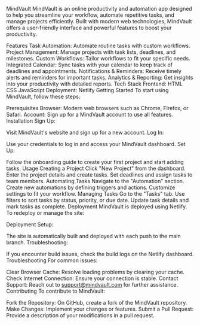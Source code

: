 MindVault
MindVault is an online productivity and automation app designed to help you streamline your workflow, automate repetitive tasks, and manage projects efficiently. Built with modern web technologies, MindVault offers a user-friendly interface and powerful features to boost your productivity.

Features
Task Automation: Automate routine tasks with custom workflows.
Project Management: Manage projects with task lists, deadlines, and milestones.
Custom Workflows: Tailor workflows to fit your specific needs.
Integrated Calendar: Sync tasks with your calendar to keep track of deadlines and appointments.
Notifications & Reminders: Receive timely alerts and reminders for important tasks.
Analytics & Reporting: Get insights into your productivity with detailed reports.
Tech Stack
Frontend:
HTML
CSS
JavaScript
Deployment:
Netlify
Getting Started
To start using MindVault, follow these steps:

Prerequisites
Browser: Modern web browsers such as Chrome, Firefox, or Safari.
Account: Sign up for a MindVault account to use all features.
Installation
Sign Up:

Visit MindVault's website and sign up for a new account.
Log In:

Use your credentials to log in and access your MindVault dashboard.
Set Up:

Follow the onboarding guide to create your first project and start adding tasks.
Usage
Creating a Project
Click "New Project" from the dashboard.
Enter the project details and create tasks.
Set deadlines and assign tasks to team members.
Automating Tasks
Navigate to the "Automation" section.
Create new automations by defining triggers and actions.
Customize settings to fit your workflow.
Managing Tasks
Go to the "Tasks" tab.
Use filters to sort tasks by status, priority, or due date.
Update task details and mark tasks as complete.
Deployment
MindVault is deployed using Netlify. To redeploy or manage the site:

Deployment Setup:

The site is automatically built and deployed with each push to the main branch.
Troubleshooting:

If you encounter build issues, check the build logs on the Netlify dashboard.
Troubleshooting
For common issues:

Clear Browser Cache: Resolve loading problems by clearing your cache.
Check Internet Connection: Ensure your connection is stable.
Contact Support: Reach out to support@mindvault.com for further assistance.
Contributing
To contribute to MindVault:

Fork the Repository: On GitHub, create a fork of the MindVault repository.
Make Changes: Implement your changes or features.
Submit a Pull Request: Provide a description of your modifications in a pull request.



